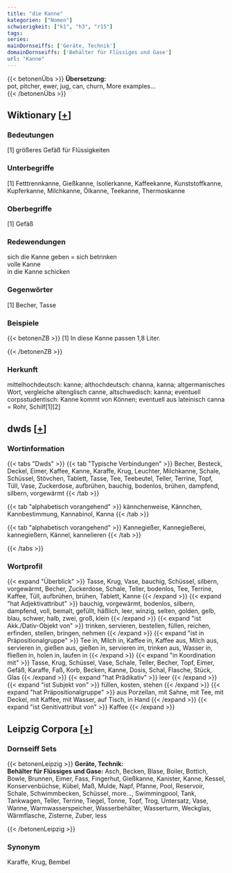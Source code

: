 ```yaml
---
title: "die Kanne"
kategorien: ["Nomen"]
schwierigkeit: ["k1", "h3", "r15"]
tags:
series:
mainDornseiffs: ['Geräte, Technik']
domainDornseiffs: ['Behälter für Flüssiges und Gase']
url: "Kanne"
---
```


{{< betonenÜbs >}}
**Übersetzung:**  
pot, pitcher, ewer, jug, can, churn, More examples...  
{{< /betonenÜbs >}}

## Wiktionary [[+](https://de.wiktionary.org/wiki/Kanne)]

### Bedeutungen
[1] größeres Gefäß für Flüssigkeiten  

### Unterbegriffe
[1] Fetttrennkanne, Gießkanne, Isolierkanne, Kaffeekanne,  Kunststoffkanne, Kupferkanne, Milchkanne, Ölkanne, Teekanne, Thermoskanne  

### Oberbegriffe
[1] Gefäß  

### Redewendungen
sich die Kanne geben = sich betrinken  
volle Kanne  
in die Kanne schicken  

### Gegenwörter
[1] Becher, Tasse  

### Beispiele
{{< betonenZB >}}
[1] In diese Kanne passen 1,8 Liter.  

{{< /betonenZB >}}
### Herkunft
mittelhochdeutsch: kanne; althochdeutsch: channa, kanna; altgermanisches Wort, vergleiche altenglisch canne, altschwedisch: kanna; eventuell corpsstudentisch: Kanne kommt von Können; eventuell aus lateinisch canna = Rohr, Schilf[1][2]  



## dwds [[+](https://www.dwds.de/wb/Kanne)]

### Wortinformation
{{< tabs "Dwds" >}}
{{< tab "Typische Verbindungen" >}}
Becher, Besteck, Deckel, Eimer, Kaffee, Kanne, Karaffe, Krug, Leuchter, Milchkanne, Schale, Schüssel, Stövchen, Tablett, Tasse, Tee, Teebeutel, Teller, Terrine, Topf, Tüll, Vase, Zuckerdose, aufbrühen, bauchig, bodenlos, brühen, dampfend, silbern, vorgewärmt
{{< /tab >}}

{{< tab "alphabetisch vorangehend" >}}
kännchenweise, Kännchen, Kannbestimmung, Kannabinol, Kanna
{{< /tab >}}

{{< tab "alphabetisch vorangehend" >}}
Kannegießer, Kannegießerei, kannegießern, Kännel, kannelieren
{{< /tab >}}

{{< /tabs >}}

### Wortprofil
{{< expand "Überblick" >}} Tasse, Krug, Vase, bauchig, Schüssel, silbern, vorgewärmt, Becher, Zuckerdose, Schale, Teller, bodenlos, Tee, Terrine, Kaffee, Tüll, aufbrühen, brühen, Tablett, Kanne {{< /expand >}}
{{< expand "hat Adjektivattribut" >}} bauchig, vorgewärmt, bodenlos, silbern, dampfend, voll, bemalt, gefüllt, häßlich, leer, winzig, selten, golden, gelb, blau, schwer, halb, zwei, groß, klein {{< /expand >}}
{{< expand "ist Akk./Dativ-Objekt von" >}} trinken, servieren, bestellen, füllen, reichen, erfinden, stellen, bringen, nehmen {{< /expand >}}
{{< expand "ist in Präpositionalgruppe" >}} Tee in, Milch in, Kaffee in, Kaffee aus, Milch aus, servieren in, gießen aus, gießen in, servieren im, trinken aus, Wasser in, fließen in, holen in, laufen in {{< /expand >}}
{{< expand "in Koordination mit" >}} Tasse, Krug, Schüssel, Vase, Schale, Teller, Becher, Topf, Eimer, Gefäß, Karaffe, Faß, Korb, Becken, Kanne, Dosis, Schal, Flasche, Stück, Glas {{< /expand >}}
{{< expand "hat Prädikativ" >}} leer {{< /expand >}}
{{< expand "ist Subjekt von" >}} füllen, kosten, stehen {{< /expand >}}
{{< expand "hat Präpositionalgruppe" >}} aus Porzellan, mit Sahne, mit Tee, mit Deckel, mit Kaffee, mit Wasser, auf Tisch, in Hand {{< /expand >}}
{{< expand "ist Genitivattribut von" >}} Kaffee {{< /expand >}}

## Leipzig Corpora [[+](https://corpora.uni-leipzig.de/en/res?word=Kanne&corpusId=deu_newscrawl-public_2018)]

### Dornseiff Sets
{{< betonenLeipzig >}}
**Geräte, Technik:**  
**Behälter für Flüssiges und Gase:** Asch, Becken, Blase, Boiler, Bottich, Bowle, Brunnen, Eimer, Fass, Fingerhut, Gießkanne, Kanister, Kanne, Kessel, Konservenbüchse, Kübel, Maß, Mulde, Napf, Pfanne, Pool, Reservoir, Schale, Schwimmbecken, Schüssel, more..., Swimmingpool, Tank, Tankwagen, Teller, Terrine, Tiegel, Tonne, Topf, Trog, Untersatz, Vase, Wanne, Warmwasserspeicher, Wasserbehälter, Wasserturm, Weckglas, Wärmflasche, Zisterne, Zuber, less  

{{< /betonenLeipzig >}}

### Synonym
Karaffe, Krug, Bembel

